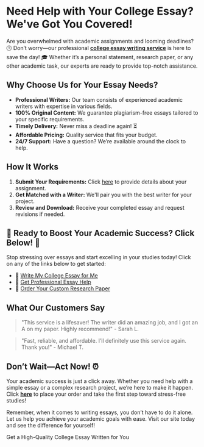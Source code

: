 <h1>Need Help with Your College Essay? We've Got You Covered!</h1>

<p>Are you overwhelmed with academic assignments and looming deadlines? 🕒 Don’t worry—our professional <strong><a href="https://tinyurl.com/topessay?keyword=write+a+college+essay+for+me">college essay writing service</a></strong> is here to save the day! 🎓 Whether it’s a personal statement, research paper, or any other academic task, our experts are ready to provide top-notch assistance.</p>

<h2>Why Choose Us for Your Essay Needs?</h2>

<ul>
    <li><strong>Professional Writers:</strong> Our team consists of experienced academic writers with expertise in various fields.</li>
    <li><strong>100% Original Content:</strong> We guarantee plagiarism-free essays tailored to your specific requirements.</li>
    <li><strong>Timely Delivery:</strong> Never miss a deadline again! ⏳</li>
    <li><strong>Affordable Pricing:</strong> Quality service that fits your budget.</li>
    <li><strong>24/7 Support:</strong> Have a question? We’re available around the clock to help.</li>
</ul>

<h2>How It Works</h2>

<ol>
    <li><strong>Submit Your Requirements:</strong> Click <a href="https://tinyurl.com/topessay?keyword=write+a+college+essay+for+me">here</a> to provide details about your assignment.</li>
    <li><strong>Get Matched with a Writer:</strong> We'll pair you with the best writer for your project.</li>
    <li><strong>Review and Download:</strong> Receive your completed essay and request revisions if needed.</li>
</ol>

<h2>🚀 Ready to Boost Your Academic Success? Click Below! 🚀</h2>

<p>Stop stressing over essays and start excelling in your studies today! Click on any of the links below to get started:</p>

<ul>
    <li>📌 <a href="https://tinyurl.com/topessay?keyword=write+a+college+essay+for+me">Write My College Essay for Me</a></li>
    <li>📌 <a href="https://tinyurl.com/topessay?keyword=write+a+college+essay+for+me">Get Professional Essay Help</a></li>
    <li>📌 <a href="https://tinyurl.com/topessay?keyword=write+a+college+essay+for+me">Order Your Custom Research Paper</a></li>
</ul>

<h2>What Our Customers Say</h2>

<blockquote>
    <p>"This service is a lifesaver! The writer did an amazing job, and I got an A on my paper. Highly recommend!" - Sarah L.</p>
</blockquote>

<blockquote>
    <p>"Fast, reliable, and affordable. I’ll definitely use this service again. Thank you!" - Michael T.</p>
</blockquote>

<h2>Don’t Wait—Act Now! ⏰</h2>

<p>Your academic success is just a click away. Whether you need help with a simple essay or a complex research project, we’re here to make it happen. Click <strong><a href="https://tinyurl.com/topessay?keyword=write+a+college+essay+for+me">here</a></strong> to place your order and take the first step toward stress-free studies!</p>

<p>Remember, when it comes to writing essays, you don’t have to do it alone. Let us help you achieve your academic goals with ease. Visit our site today and see the difference for yourself!</p>
Get a High-Quality College Essay Written for You
